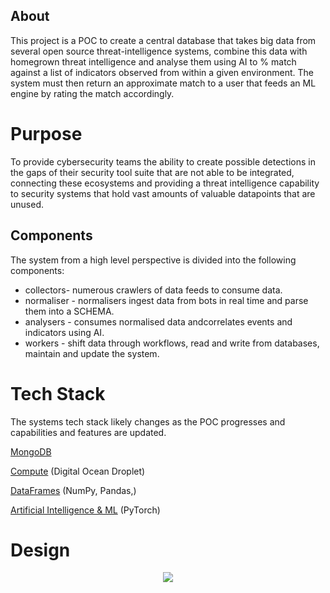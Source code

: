 ## About

This project is a POC to create a central database that takes big data from several open source threat-intelligence systems, combine this data with homegrown threat intelligence and analyse them using AI to % match against a list of indicators observed from within a given environment. The system must then return an approximate match to a user that feeds an ML engine by rating the match accordingly.

# Purpose

To provide cybersecurity teams the ability to create possible detections in the gaps of their security tool suite that are not able to be integrated, connecting these ecosystems and providing a threat intelligence capability to security systems that hold vast amounts of valuable datapoints that are unused.

## Components

The system from a high level perspective is divided into the following components:

* collectors- numerous crawlers of data feeds to consume data.
* normaliser - normalisers ingest data from bots in real time and parse them into a SCHEMA.
* analysers - consumes normalised data andcorrelates events and indicators using AI.
* workers - shift data through workflows, read and write from databases, maintain and update the system.

# Tech Stack

The systems tech stack likely changes as the POC progresses and capabilities and features are updated.

[MongoDB](https://learn.mongodb.com/learning-paths/using-mongodb-with-python?_ga=2.179144166.354275378.1696858985-712848114.1696858985)

[Compute](https://www.digitalocean.com/?refcode=e8a7842ff717https://www.digitalocean.com/?refcode=e8a7842ff717) (Digital Ocean Droplet)

[DataFrames](https://pandas.pydata.org/docs/) (NumPy, Pandas,)

[Artificial Intelligence &amp; ML](https://pytorch.org/) (PyTorch)

# Design

<div style="text-align:center">
    <img src="https://github.com/BurnyMack/securityscripts/assets/58530324/5a83ae17-6bf2-4bfd-99e6-f0c2c88a6363" />
</div>
